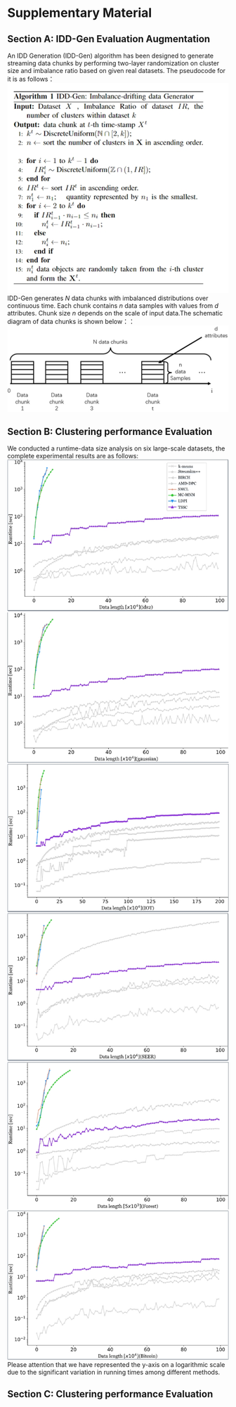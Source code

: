 # Supplementary Material
## Section A: IDD-Gen Evaluation Augmentation

An IDD Generation (IDD-Gen) algorithm has been designed to generate streaming data chunks by performing two-layer randomization on cluster size and imbalance ratio based on given real datasets. The pseudocode for it is as follows：![image](IDD-Gen.png)
IDD-Gen generates $N$ data chunks with imbalanced distributions over continuous time. Each chunk contains $n$ data samples with values from $d$ attributes. Chunk size $n$ depends on the scale of input data.The schematic diagram of data chunks is shown below：：![image](data-chunks.png)


## Section B: Clustering performance Evaluation
We conducted a runtime-data size analysis on six large-scale datasets, the complete experimental results are as follows:
![image](ids2.png)
![image](gaussian.png)
![image](IOT.png)
![image](SEER.png)
![image](Forest.png)
![image](bitcoin.png)
Please attention that we have represented the y-axis on a logarithmic scale due to the significant variation in running times among different methods.

## Section C: Clustering performance Evaluation

